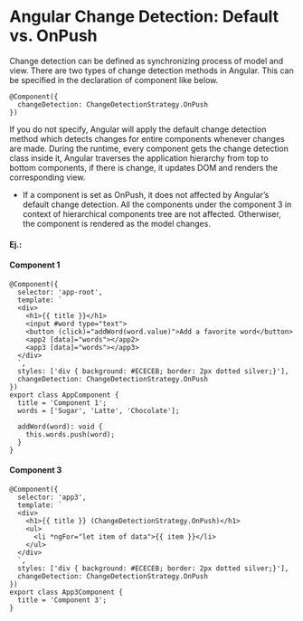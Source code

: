 # Angular Change Detection: Default vs. OnPush
Change detection can be defined as synchronizing process of model and view. There are two types of change detection methods in Angular. This can be specified in the declaration of component like below.
```
@Component({
  changeDetection: ChangeDetectionStrategy.OnPush
})
```

If you do not specify, Angular will apply the default change detection method which detects changes for entire components whenever changes are made. During the runtime, every component gets the change detection class inside it, Angular traverses the application hierarchy from top to bottom components, if there is change, it updates DOM and renders the corresponding view.

* If a component is set as OnPush, it does not affected by Angular’s default change detection. All the components 
  under the component 3 in context of hierarchical components tree are not affected. Otherwiser, the component is rendered as the model changes.

#### Ej.:
#### Component 1
```
@Component({
  selector: 'app-root',
  template: `
  <div>
    <h1>{{ title }}</h1>
    <input #word type="text">
    <button (click)="addWord(word.value)">Add a favorite word</button>
    <app2 [data]="words"></app2>
    <app3 [data]="words"></app3>
  </div>
  `,
  styles: ['div { background: #ECECEB; border: 2px dotted silver;}'],
  changeDetection: ChangeDetectionStrategy.OnPush
})
export class AppComponent {
  title = 'Component 1';
  words = ['Sugar', 'Latte', 'Chocolate'];

  addWord(word): void {
    this.words.push(word);
  }
}
```

#### Component 3
```
@Component({
  selector: 'app3',
  template: `
  <div>
    <h1>{{ title }} (ChangeDetectionStrategy.OnPush)</h1>
    <ul>
      <li *ngFor="let item of data">{{ item }}</li>
    </ul>
  </div>
  `,
  styles: ['div { background: #ECECEB; border: 2px dotted silver;}'],
  changeDetection: ChangeDetectionStrategy.OnPush
})
export class App3Component {
  title = 'Component 3';
}
```